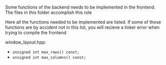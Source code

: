 Some functions of the backend needs to be implemented in the frontend.
The files in this folder accomplish this role

Here all the functions needed to be implemented are listed. If some of those functions are by accident not in this list, you will recieve a linker error when trying to compile the frontend

window_layout.hpp:
- `unsigned int max_rows() const;`
- `unsigned int max_columns() const;`

